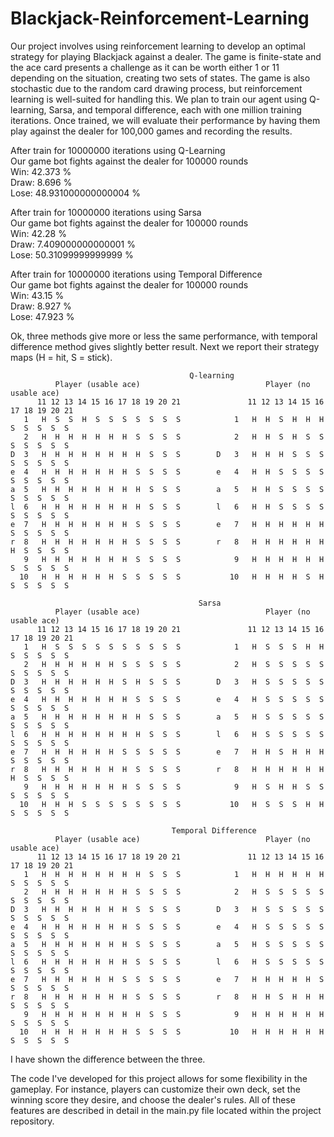 # Blackjack-Reinforcement-Learning

Our project involves using reinforcement learning to develop an optimal strategy for playing Blackjack against a dealer. The game is finite-state and the ace card presents a challenge as it can be worth either 1 or 11 depending on the situation, creating two sets of states. The game is also stochastic due to the random card drawing process, but reinforcement learning is well-suited for handling this. We plan to train our agent using Q-learning, Sarsa, and temporal difference, each with one million training iterations. Once trained, we will evaluate their performance by having them play against the dealer for 100,000 games and recording the results.

After train for 10000000 iterations using Q-Learning\
Our game bot fights against the dealer for 100000 rounds\
Win: 42.373 %\
Draw: 8.696 %\
Lose: 48.931000000000004 %

After train for 10000000 iterations using Sarsa\
Our game bot fights against the dealer for 100000 rounds\
Win: 42.28 %\
Draw: 7.409000000000001 %\
Lose: 50.31099999999999 %

After train for 10000000 iterations using Temporal Difference\
Our game bot fights against the dealer for 100000 rounds\
Win: 43.15 %\
Draw: 8.927 %\
Lose: 47.923 %

Ok, three methods give more or less the same performance, with temporal difference method gives slightly better result. Next we report their strategy maps (H = hit, S = stick).

                                            Q-learning
              Player (usable ace)                            Player (no usable ace)
          11 12 13 14 15 16 17 18 19 20 21               11 12 13 14 15 16 17 18 19 20 21
       1   H  S  S  H  S  S  S  S  S  S  S            1   H  H  S  H  H  H  S  S  S  S  S
       2   H  H  H  H  H  H  H  S  S  S  S            2   H  H  S  H  S  S  S  S  S  S  S
    D  3   H  H  H  H  H  H  H  H  S  S  S        D   3   H  H  H  S  S  S  S  S  S  S  S
    e  4   H  H  H  H  H  H  H  S  S  S  S        e   4   H  H  S  S  S  S  S  S  S  S  S
    a  5   H  H  H  H  H  H  H  H  S  S  S        a   5   H  H  S  S  S  S  S  S  S  S  S
    l  6   H  H  H  H  H  H  H  H  S  S  S        l   6   H  H  S  S  S  S  S  S  S  S  S
    e  7   H  H  H  H  H  H  H  S  S  S  S        e   7   H  H  H  H  H  H  S  S  S  S  S
    r  8   H  H  H  H  H  H  H  S  S  S  S        r   8   H  H  H  H  H  H  H  S  S  S  S
       9   H  H  H  H  H  H  H  S  S  S  S            9   H  H  H  H  H  H  S  S  S  S  S
      10   H  H  H  H  H  H  S  S  S  S  S           10   H  H  H  H  S  H  S  S  S  S  S

                                              Sarsa
              Player (usable ace)                            Player (no usable ace)
          11 12 13 14 15 16 17 18 19 20 21               11 12 13 14 15 16 17 18 19 20 21
       1   H  S  S  S  S  S  S  S  S  S  S            1   H  S  S  S  H  H  S  S  S  S  S
       2   H  H  H  H  H  H  S  S  S  S  S            2   H  S  S  S  S  S  S  S  S  S  S
    D  3   H  H  H  H  H  H  S  H  S  S  S        D   3   H  S  S  S  S  S  S  S  S  S  S
    e  4   H  H  H  H  H  H  H  S  S  S  S        e   4   H  S  S  S  S  S  S  S  S  S  S
    a  5   H  H  H  H  H  H  H  H  S  S  S        a   5   H  S  S  S  S  S  S  S  S  S  S
    l  6   H  H  H  H  H  H  H  H  S  S  S        l   6   H  S  S  S  S  S  S  S  S  S  S
    e  7   H  H  H  H  H  H  S  S  S  S  S        e   7   H  H  S  H  H  H  S  S  S  S  S
    r  8   H  H  H  H  H  H  H  S  S  S  S        r   8   H  H  H  H  H  H  H  S  S  S  S
       9   H  H  H  H  H  H  H  S  S  S  S            9   H  S  H  H  S  S  S  S  S  S  S
      10   H  H  H  S  S  S  S  S  S  S  S           10   H  S  S  S  H  H  S  S  S  S  S

                                        Temporal Difference
              Player (usable ace)                            Player (no usable ace)
          11 12 13 14 15 16 17 18 19 20 21               11 12 13 14 15 16 17 18 19 20 21
       1   H  H  H  H  H  H  H  H  S  S  S            1   H  H  H  H  H  H  S  S  S  S  S
       2   H  H  H  H  H  H  H  S  S  S  S            2   H  S  S  S  S  S  S  S  S  S  S
    D  3   H  H  H  H  H  H  H  S  S  S  S        D   3   H  S  S  S  S  S  S  S  S  S  S
    e  4   H  H  H  H  H  H  H  S  S  S  S        e   4   H  S  S  S  S  S  S  S  S  S  S
    a  5   H  H  H  H  H  H  H  S  S  S  S        a   5   H  S  S  S  S  S  S  S  S  S  S
    l  6   H  H  H  H  H  H  H  S  S  S  S        l   6   H  S  S  S  S  S  S  S  S  S  S
    e  7   H  H  H  H  H  H  S  S  S  S  S        e   7   H  H  H  H  H  S  S  S  S  S  S
    r  8   H  H  H  H  H  H  H  S  S  S  S        r   8   H  H  S  H  H  H  S  S  S  S  S
       9   H  H  H  H  H  H  H  H  S  S  S            9   H  H  H  H  H  H  S  S  S  S  S
      10   H  H  H  H  H  H  H  S  S  S  S           10   H  H  H  H  H  H  S  S  S  S  S


I have shown the difference between the three.

The code I've developed for this project allows for some flexibility in the gameplay. For instance, players can customize their own deck, set the winning score they desire, and choose the dealer's rules. All of these features are described in detail in the main.py file located within the project repository.
